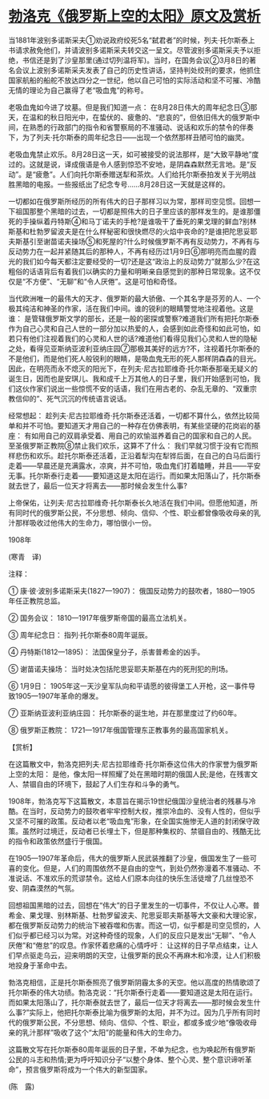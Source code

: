 # [勃洛克《俄罗斯上空的太阳》原文及赏析](https://www.vrrw.net/wx/12308.html)

当1881年波别多诺斯采夫①劝说政府绞死5名“弑君者”的时候，列夫·托尔斯泰上书请求赦免他们，并请波别多诺斯采夫转交这一呈文。尽管波别多诺斯采夫予以拒绝，书信还是到了沙皇那里(通过切列温将军)。当时，在国务会议②3月8日的著名会议上波别多诺斯采夫发表了自己的历史性讲话，坚持判处绞刑的要求，他抓住国家航船的船舵不放达四分之一世纪，他以自己可怕的实际活动和坚不可摧、冷酷无情的理论为自己赢得了老“吸血鬼”的称号。

老吸血鬼如今进了坟墓。但是我们知道一点： 在8月28日伟大的周年纪念日③那天，在温和的秋日阳光中，在蛰伏的、疲惫的、“悲哀的”，但依旧伟大的俄罗斯中间，在熟悉的行政部门的指令和省警察局的不准骚动、说话和欢乐的禁令的伴奏下，为了列夫·托尔斯泰的周年纪念日——出现一个依然那样丑陋可怕的幽灵。

老吸血鬼禁止欢乐。8月28日这一天，如可被接受的说法那样，是“大致平静地”度过的。这就是说，译成俄语是令人感到惊恐不安地，是阴森森默然无言地。是“反动”。是“疲惫”。人们向托尔斯泰赠送犁和茶炊。人们给托尔斯泰拍发关于光明战胜黑暗的电报。一些报纸出了纪念专号……8月28日这一天就是这样的。

一切都如在俄罗斯所经历的所有伟大的日子那样习以为常，那样司空见惯。回想一下祖国那整个黑暗的过去，一切都是照伟大的日子里应该的那样发生的。是谁那僵死的手操纵着丹特斯④和马丁诺夫的手枪?是谁吸干了垂死的果戈理的鲜血?别林斯基和杜勃罗留波夫是在什么样秘密和很快燃尽的火焰中丧命的?是谁把陀思妥耶夫斯基引至谢苗诺夫操场⑤和死屋的?什么时候俄罗斯不再有反动势力，不再有与反动势力在一起并紧随其后的那种人，不再有经历过1月9日⑥那明亮而血腥的霞光的我们如今每天都注定要经受的一切?还是这“政治上的反动势力”就那么少?在这粗俗的话语背后有着我们以确实的力量和明晰亲自感觉到的那种日常现象。这不仅仅是“不方便”、“无聊”和“令人厌倦”。这是可怕和奇怪。



当代欧洲唯一的最伟大的天才、俄罗斯的最大骄傲、一个其名字是芬芳的人、一个极其纯洁和神圣的作家，活在我们中间。谁的锐利的眼睛警觉地注视着他。这是谁： 是管辖俄罗斯文学的部长，还是一般的密探或警察?难道我们所有把托尔斯泰作为自己心灵和自己人世的一部分加以热爱的人，会感到如此奇怪和如此可怕，如若只有他们注视着我们的心灵和人世的话?难道他们看得见我们心灵和人世的隐秘之处，看得见亚斯纳亚波利亚纳庄园⑦那极其美好的远方?不，注视着托尔斯泰的不是他们，而是他们死人般锐利的眼睛，是吸血鬼无形的死人那样阴森森的目光。因此，在明亮而永不熄灭的阳光下，在列夫·尼古拉耶维奇·托尔斯泰那毫无疑义的诞生日，因而也是安琪儿、我和成千上万其他人的日子里，我们开始感到可怕，我们这伙作家们说出一些惊慌不安的话语，我们在用古老的、杂乱无章的、“双重宗教信仰的”、死气沉沉的传统语言说话。

经常想起： 趁列夫·尼古拉耶维奇·托尔斯泰还活着，一切都不算什么，依然比较简单和并不可怕。要知道天才用自己的一种存在仿佛表明，有某些坚硬的花岗岩的基座： 有如用自己的双肩承受着、用自己的欢愉滋养着自己的国家和自己的人民。至圣俄罗斯正教院⑧禁止我们欢乐，这算不了什么： 我们早就习惯于没有它而照样悲伤和欢乐。趁托尔斯泰还活着，正沿着犁沟在犁铧后面，在自己的白马后面行走着——早晨还是充满露水，凉爽，并不可怕，吸血鬼们打着瞌睡，并且——平安无事。托尔斯泰行走着——要知道这是太阳在运行。而如果太阳落山了，托尔斯泰就去世了，最后一位天才将离去——那时候会发生什么事?

上帝保佑，让列夫·尼古拉耶维奇·托尔斯泰长久地活在我们中间。但愿他知道，所有同时代的俄罗斯公民，不分思想、倾向、信仰、个性、职业都曾像吸收母亲的乳汁那样吸收过他伟大的生命力，哪怕很小一份。

1908年

(寒青　译)

注释：

① 康·彼·波别多诺斯采夫(1827—1907)： 俄国反动势力的鼓吹者，1880—1905年任正教院总监。

② 国务会议： 1810—1917年俄罗斯帝国的最高立法机关。

③ 周年纪念日： 指列·托尔斯泰80周年诞辰。

④ 丹特斯(1812—1895)： 法国保皇分子，杀害普希金的凶手。

⑤ 谢苗诺夫操场： 当时处决包括陀思妥耶夫斯基在内的死刑犯的刑场。

⑥ 1月9日： 1905年这一天沙皇军队向和平请愿的彼得堡工人开枪，这一事件导致1905—1907年革命的爆发。

⑦ 亚斯纳亚波利亚纳庄园： 托尔斯泰的诞生地，并在那里度过了约60年。

⑧ 俄罗斯正教院： 1721—1917年俄国管理东正教事务的最高国家机关。

【赏析】

在这篇散文中，勃洛克把列夫·尼古拉耶维奇·托尔斯泰这位伟大的作家誉为俄罗斯上空的太阳： 是他，像太阳一样照耀了处在黑暗时期的俄国人民;是他，在残害文人、禁锢自由的环境下，鼓起了人们生存和斗争的勇气。

1908年，勃洛克写下这篇散文，本意旨在揭示19世纪俄国沙皇统治者的残暴与冷酷。在当时，反动势力的鼓吹者牢牢控制大权，推崇冷血的、没有人性的，但似乎又坚不可摧的政策。反动者以老“吸血鬼”形象，在全国实施惨无人道的封闭保守政策。虽然时过境迁，反动者已长埋土下，但是那种集权的、禁锢自由的、残酷无比的指令和政策依然盛行于俄国。

在1905—1907年革命后，伟大的俄罗斯人民武装推翻了沙皇，俄国发生了一些可喜的变化。但是，人们的周围依然不是自由的空气，到处仍然弥漫着不准骚动、不准说话、不准欢乐的荒谬禁令。这给人们原本向往的快乐生活徒增了几丝惶恐不安、阴森漠然的气氛。

回想祖国黑暗的过去，回想在“伟大”的日子里发生的一切事件，不仅让人心寒。普希金、果戈理、别林斯基、杜勃罗留波夫、陀思妥耶夫斯基等大文豪和大理论家，都在俄罗斯反动势力的统治下被吞噬和伤害。而这一切，似乎都是司空见惯的，人们似乎都已经习以为常。对这种奇怪的现象，人们的反应只是发出“无聊”、“令人厌倦”和“倦怠”的叹息。作家怀着悲痛的心情呼吁： 让这样的日子早点结束，让人们早点驱走乌云，迎来明朗的天空，让俄罗斯的民众不再麻木和冷漠，让人们积极地投身于革命中去。

勃洛克相信，正是托尔斯泰照亮了俄罗斯阴霾太多的天空。他以高度的热情歌颂了托尔斯泰的伟大功绩。勃洛克说：“托尔斯泰行走着——要知道这是太阳在运行。而如果太阳落山了，托尔斯泰就去世了，最后一位天才将离去——那时候会发生什么事?”实际上，他把托尔斯泰比喻为俄罗斯的太阳，并不为过。因为几乎所有同时代的俄罗斯公民，不分思想、倾向、信仰、个性、职业，都或多或少地“像吸收母亲的乳汁那样”吸收了这个“太阳”的能量和伟大的生命力。

这篇散文写在托尔斯泰80周年诞辰的日子里，不单为纪念，也为唤起所有俄罗斯公民的斗志和热情;更为呼吁知识分子“以整个身体、整个心灵、整个意识谛听革命”，预言俄罗斯将成为一个伟大的新型国家。

(陈　露)

